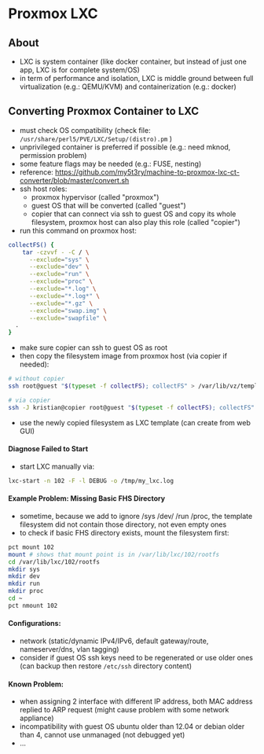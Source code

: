 # Proxmox LXC

## About
- LXC is system container (like docker container, but instead of just one app, LXC is for complete system/OS)
- in term of performance and isolation, LXC is middle ground between full virtualization (e.g.: QEMU/KVM) and containerization (e.g.: docker)

## Converting Proxmox Container to LXC
- must check OS compatibility (check file: `/usr/share/perl5/PVE/LXC/Setup/(distro).pm` )
- unprivileged container is preferred if possible (e.g.: need mknod, permission problem)
- some feature flags may be needed (e.g.: FUSE, nesting)
- reference: https://github.com/my5t3ry/machine-to-proxmox-lxc-ct-converter/blob/master/convert.sh
- ssh host roles:
    - proxmox hypervisor (called "proxmox")
    - guest OS that will be converted (called "guest")
    - copier that can connect via ssh to guest OS and copy its whole filesystem, proxmox host can also play this role (called "copier")
- run this command on proxmox host:
```bash
collectFS() {
    tar -czvvf - -C / \
      --exclude="sys" \
      --exclude="dev" \
      --exclude="run" \
      --exclude="proc" \
      --exclude="*.log" \
      --exclude="*.log*" \
      --exclude="*.gz" \
      --exclude="swap.img" \
      --exclude="swapfile" \
  .
}
```
- make sure copier can ssh to guest OS as root
- then copy the filesystem image from proxmox host (via copier if needed):
```bash
# without copier
ssh root@guest "$(typeset -f collectFS); collectFS" > /var/lib/vz/template/cache/my_custom_filesystem.tar.gz

# via copier
ssh -J kristian@copier root@guest "$(typeset -f collectFS); collectFS" > /var/lib/vz/template/cache/my_custom_filesystem.tar.gz
```
- use the newly copied filesystem as LXC template (can create from web GUI)

#### Diagnose Failed to Start
- start LXC manually via:
```bash
lxc-start -n 102 -F -l DEBUG -o /tmp/my_lxc.log
```

#### Example Problem: Missing Basic FHS Directory
- sometime, because we add to ignore /sys /dev/ /run /proc, the template filesystem did not contain those directory, not even empty ones
- to check if basic FHS directory exists, mount the filesystem first:
```bash
pct mount 102
mount # shows that mount point is in /var/lib/lxc/102/rootfs
cd /var/lib/lxc/102/rootfs
mkdir sys
mkdir dev
mkdir run
mkdir proc
cd ~
pct nmount 102
```

#### Configurations:
- network (static/dynamic IPv4/IPv6, default gateway/route, nameserver/dns, vlan tagging)
- consider if guest OS ssh keys need to be regenerated or use older ones (can backup then restore `/etc/ssh` directory content)

#### Known Problem:
- when assigning 2 interface with different IP address, both MAC address replied to ARP request (might cause problem with some network appliance)
- incompatibility with guest OS ubuntu older than 12.04 or debian older than 4, cannot use unmanaged (not debugged yet)
- ...
